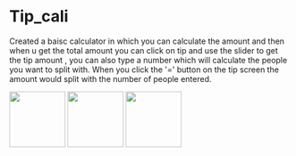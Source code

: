 # Tip_cali
Created a baisc calculator in which you can calculate the amount and then when u get the total amount you can click on tip and use the slider to get the tip amount , you can also type a number which will calculate the people you want to split with. When you click the '=' button on the tip screen the amount would split with the number of people entered.


<img src="https://your-image-url.type](https://user-images.githubusercontent.com/63347589/168858212-788589d5-5abd-453b-b0f2-3d4c823d5b36.png" height="100">

<img src="https://your-image-url.type](https://user-images.githubusercontent.com/63347589/168858212-788589d5-5abd-453b-b0f2-3d4c823d5b36.png](https://user-images.githubusercontent.com/63347589/168858256-9c7aade8-6cb8-43c4-af36-97de74395c10.png"  height="100">

<img src="https://your-image-url.type](https://user-images.githubusercontent.com/63347589/168858212-788589d5-5abd-453b-b0f2-3d4c823d5b36.png](https://user-images.githubusercontent.com/63347589/168858297-50b5c541-5725-4450-bb2f-6aeebea88558.png)"  height="100">

